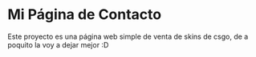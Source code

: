# Mi Página de Contacto

Este proyecto es una página web simple de venta de skins de csgo, de a poquito la voy a dejar mejor :D
